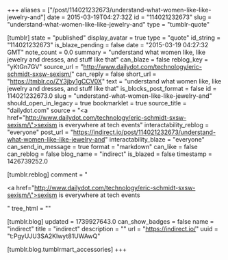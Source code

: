 +++
aliases = ["/post/114021232673/understand-what-women-like-like-jewelry-and"]
date = 2015-03-19T04:27:32Z
id = "114021232673"
slug = "understand-what-women-like-like-jewelry-and"
type = "tumblr-quote"

[tumblr]
state = "published"
display_avatar = true
type = "quote"
id_string = "114021232673"
is_blaze_pending = false
date = "2015-03-19 04:27:32 GMT"
note_count = 0.0
summary = "understand what women like, like jewelry and dresses, and stuff like that"
can_blaze = false
reblog_key = "yKtGn7GV"
source_url = "http://www.dailydot.com/technology/eric-schmidt-sxsw-sexism/"
can_reply = false
short_url = "https://tmblr.co/ZY3jby1gCCV0X"
text = "understand what women like, like jewelry and dresses, and stuff like that"
is_blocks_post_format = false
id = 114021232673.0
slug = "understand-what-women-like-like-jewelry-and"
should_open_in_legacy = true
bookmarklet = true
source_title = "dailydot.com"
source = "<a href=\"http://www.dailydot.com/technology/eric-schmidt-sxsw-sexism/\">sexism is everywhere at tech events</a>"
interactability_reblog = "everyone"
post_url = "https://indirect.io/post/114021232673/understand-what-women-like-like-jewelry-and"
interactability_blaze = "everyone"
can_send_in_message = true
format = "markdown"
can_like = false
can_reblog = false
blog_name = "indirect"
is_blazed = false
timestamp = 1426739252.0

[tumblr.reblog]
comment = "<p><a href=\"http://www.dailydot.com/technology/eric-schmidt-sxsw-sexism/\">sexism is everywhere at tech events</a></p>"
tree_html = ""

[tumblr.blog]
updated = 1739927643.0
can_show_badges = false
name = "indirect"
title = "indirect"
description = ""
url = "https://indirect.io/"
uuid = "t:PgyUJU3SA2Klwyt81UWAwQ"

[tumblr.blog.tumblrmart_accessories]
+++
